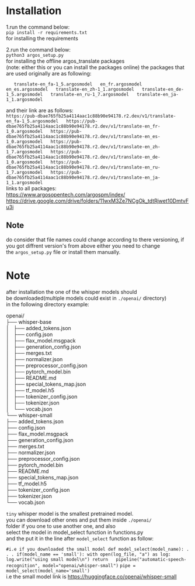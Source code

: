 # Installation
1.run the command below:  
`pip install -r requirements.txt`  
for installing the requirements  

2.run the command below:  
`python3 argos_setup.py`   
for installing the offline argos_translate packages  
(note: either this or you can install the packages online)
the packages that are used originally are as following:


`  
translate-en_fa-1_5.argosmodel  
en_fr.argosmodel  
en_es.argosmodel  
translate-en_zh-1_1.argosmodel  
translate-en_de-1_5.argosmodel  
translate-en_ru-1_7.argosmodel  
translate-en_ja-1_1.argosmodel`
  
and their link are as follows:  
`
https://pub-dbae765fb25a4114aac1c88b90e94178.r2.dev/v1/translate-en_fa-1_5.argosmodel  
https://pub-dbae765fb25a4114aac1c88b90e94178.r2.dev/v1/translate-en_fr-1_0.argosmodel  
https://pub-dbae765fb25a4114aac1c88b90e94178.r2.dev/v1/translate-en_es-1_0.argosmodel  
https://pub-dbae765fb25a4114aac1c88b90e94178.r2.dev/v1/translate-en_zh-1_7.argosmodel  
https://pub-dbae765fb25a4114aac1c88b90e94178.r2.dev/v1/translate-en_de-1_0.argosmodel  
https://pub-dbae765fb25a4114aac1c88b90e94178.r2.dev/v1/translate-en_ru-1_7.argosmodel  
https://pub-dbae765fb25a4114aac1c88b90e94178.r2.dev/v1/translate-en_ja-1_1.argosmodel  
`  
links to all packages:  
https://www.argosopentech.com/argospm/index/
https://drive.google.com/drive/folders/11wxM3Ze7NCgOk_tdtRjwet10DmtvFu3i

## Note
do consider that file names could change according to there versioning, 
if you got diffrent version's from above either you need to change   
the `argos_setup.py` file or install them manually. 


# Note
after installation the one of the whisper models should  
be downloaded(multiple models could exist in `./openai/` directory)  
in the following directory example:  
  
openai/  
├── whisper-base  
│   ├── added_tokens.json  
│   ├── config.json  
│   ├── flax_model.msgpack  
│   ├── generation_config.json  
│   ├── merges.txt  
│   ├── normalizer.json  
│   ├── preprocessor_config.json  
│   ├── pytorch_model.bin  
│   ├── README.md  
│   ├── special_tokens_map.json  
│   ├── tf_model.h5  
│   ├── tokenizer_config.json  
│   ├── tokenizer.json  
│   └── vocab.json  
└── whisper-small  
    ├── added_tokens.json  
    ├── config.json  
    ├── flax_model.msgpack  
    ├── generation_config.json  
    ├── merges.txt  
    ├── normalizer.json  
    ├── preprocessor_config.json  
    ├── pytorch_model.bin  
    ├── README.md  
    ├── special_tokens_map.json  
    ├── tf_model.h5  
    ├── tokenizer_config.json  
    ├── tokenizer.json  
    └── vocab.json  
 
`tiny` whisper model is the smallest pretrained model.    
you can download other ones and put them inside `./openai/`  
folder if you one to use another one, and also   
select the model in model_select function in functions.py  
and the put it in the line after `model_select` function as follow:
      
`
	#i.e if you downloaded the small model
	def model_select(model_name):
		.
		.
		.
	 	if(model_name == 'small'):
        		with open(log_file, "a") as log:
            		log.write("using small model\n")
        		return   pipeline("automatic-speech-recognition", model="openai/whisper-small")
`
  	`pipe = model_select(model_name='small')`  
i.e the small model link is https://huggingface.co/openai/whisper-small

